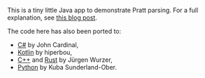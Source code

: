 This is a tiny little Java app to demonstrate Pratt parsing. For a full
explanation, see [this blog post][blog].

[blog]: http://journal.stuffwithstuff.com/2011/03/19/pratt-parsers-expression-parsing-made-easy/

The code here has also been ported to:
- [C#][csharp] by John Cardinal,
- [Kotlin][kotlin] by hiperbou,
- [C++][cpp] and [Rust][rust] by Jürgen Wurzer,
- [Python][python] by Kuba Sunderland-Ober.

[csharp]: https://github.com/jfcardinal/BantamCs
[kotlin]: https://github.com/hiperbou/bantam-kotlin
[cpp]: https://github.com/jwurzer/bantam-cpp
[rust]: https://github.com/jwurzer/bantam-rust
[python]: https://github.com/KubaO/pybantam

